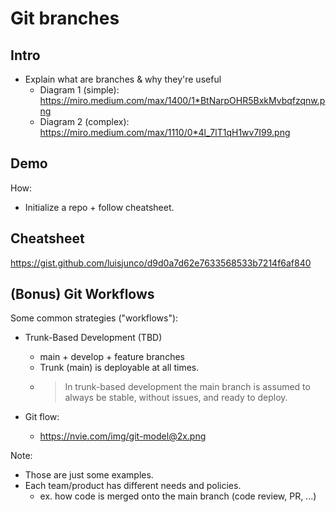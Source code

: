 

# Git branches




## Intro

- Explain what are branches & why they're useful
  - Diagram 1 (simple): https://miro.medium.com/max/1400/1*BtNarpOHR5BxkMvbqfzqnw.png
  - Diagram 2 (complex): https://miro.medium.com/max/1110/0*4l_7lT1qH1wv7I99.png




## Demo

How:
- Initialize a repo + follow cheatsheet.



## Cheatsheet

https://gist.github.com/luisjunco/d9d0a7d62e7633568533b7214f6af840




## (Bonus) Git Workflows

Some common strategies ("workflows"):

- Trunk-Based Development (TBD)
  - main + develop + feature branches
  - Trunk (main) is deployable at all times. 
  - > In trunk-based development the main branch is assumed to always be stable, without issues, and ready to deploy.

- Git flow:
  - https://nvie.com/img/git-model@2x.png


Note: 
- Those are just some examples.
- Each team/product has different needs and policies.
  - ex. how code is merged onto the main branch (code review, PR, ...)


